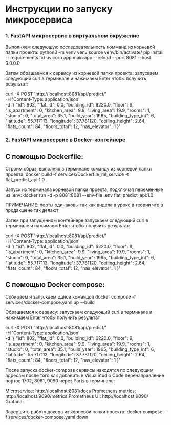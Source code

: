 # Инструкции по запуску микросервиса

### 1. FastAPI микросервис в виртуальном окружение

Выполняем следующую последовательность комманд из корневой папки проекта:
python3 -m venv venv
source venv/bin/activate/
pip install -r requirements.txt
uvicorn app.main:app --reload --port 8081 --host 0.0.0.0

Затем обращаемся к сервису из корневой папки проекта: 
запускаем следующий curl в терминале и нажимаем Enter чтобы получить результат:


curl -X POST 'http://localhost:8081/api/predict/' \
-H 'Content-Type: application/json' \
-d '{
    "id": 802,
    "flat_id": 0.0,
    "building_id": 6220.0,
    "floor": 9,
    "is_apartment": 0,
    "kitchen_area": 9.9,
    "living_area": 19.9,
    "rooms": 1,
    "studio": 0,
    "total_area": 35.1,
    "build_year": 1965,
    "building_type_int": 6,
    "latitude": 55.717113,
    "longitude": 37.781120,
    "ceiling_height": 2.64,
    "flats_count": 84,
    "floors_total": 12,
    "has_elevator": 1
}'

### 2. FastAPI микросервис в Docker-контейнере
## С помощью Dockerfile:

Строим образ, выполняя в терминале команду из корневой папки проекта:
docker build -f services/Dockerfile_ml_service -t flat_predict_api:1.0 .

Запуск из терминала корневой папки проекта, подключая переменные из .env:
docker run -d -p 8081:8081 --env-file .env flat_predict_api:1.0

ПРИМЕЧАНИЕ: порты одинаковы так как видела в уроке в теории что в продакшене так делают

Затем при запущенном контейнере запускаем следующий curl в терминале и нажимаем Enter чтобы получить результат:

curl -X POST 'http://localhost:8081/api/predict/' \
-H 'Content-Type: application/json' \
-d '{
    "id": 802,
    "flat_id": 0.0,
    "building_id": 6220.0,
    "floor": 9,
    "is_apartment": 0,
    "kitchen_area": 9.9,
    "living_area": 19.9,
    "rooms": 1,
    "studio": 0,
    "total_area": 35.1,
    "build_year": 1965,
    "building_type_int": 6,
    "latitude": 55.717113,
    "longitude": 37.781120,
    "ceiling_height": 2.64,
    "flats_count": 84,
    "floors_total": 12,
    "has_elevator": 1
}'


## С помощью Docker compose:
Собираем и запускаем одной командой
docker compose -f services/docker-compose.yaml up --build

Обращаемся к сервису: 
запускаем следующий curl в терминале и нажимаем Enter чтобы получить результат


curl -X POST 'http://localhost:8081/api/predict/' \
-H 'Content-Type: application/json' \
-d '{
    "id": 802,
    "flat_id": 0.0,
    "building_id": 6220.0,
    "floor": 9,
    "is_apartment": 0,
    "kitchen_area": 9.9,
    "living_area": 19.9,
    "rooms": 1,
    "studio": 0,
    "total_area": 35.1,
    "build_year": 1965,
    "building_type_int": 6,
    "latitude": 55.717113,
    "longitude": 37.781120,
    "ceiling_height": 2.64,
    "flats_count": 84,
    "floors_total": 12,
    "has_elevator": 1
}'



После запуска docker-compose сервисы находятся по следующим адресам после того как добавить в VisualStudio Code перенаправление портов 1702, 8081, 9090 через Ports в терминале:

Microservice: http://localhost:8081/docs
Prometheus metrics: http://localhost:9090/metrics
Prometheus UI: http://localhost:9090/
Grafana:

Завершить работу докера из корневой папки проекта:
docker compose -f services/docker-compose.yaml down